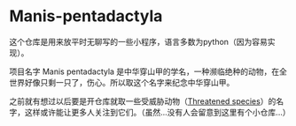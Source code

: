 # Manis-pentadactyla

这个仓库是用来放平时无聊写的一些小程序，语言多数为python（因为容易实现）。

项目名字 Manis pentadactyla 是中华穿山甲的学名，一种濒临绝种的动物，在全世界好像只剩一只了，伤心。所以取这个名字来纪念中华穿山甲。

之前就有想过以后要是开仓库就取一些受威胁动物（[Threatened species](https://en.wikipedia.org/wiki/IUCN_Red_List)）的名字，这样或许能让更多人关注到它们。（虽然...没有人会留意到这里有个小仓库...）
